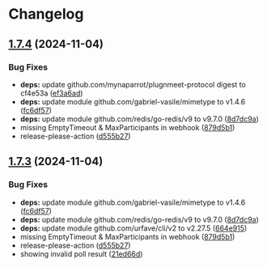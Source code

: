 # Changelog

## [1.7.4](https://github.com/mynaparrot/plugNmeet-server/compare/v1.7.3...v1.7.4) (2024-11-04)


### Bug Fixes

* **deps:** update github.com/mynaparrot/plugnmeet-protocol digest to cf4e53a ([ef3a6ad](https://github.com/mynaparrot/plugNmeet-server/commit/ef3a6adead93eef060452722a9a1fa2f5e778815))
* **deps:** update module github.com/gabriel-vasile/mimetype to v1.4.6 ([fc6df57](https://github.com/mynaparrot/plugNmeet-server/commit/fc6df57253b8ff035cc87e3d76d651e2391a9419))
* **deps:** update module github.com/redis/go-redis/v9 to v9.7.0 ([8d7dc9a](https://github.com/mynaparrot/plugNmeet-server/commit/8d7dc9ad888af695cdcab2562e881d76b73b0a15))
* missing EmptyTimeout & MaxParticipants in webhook ([879d5b1](https://github.com/mynaparrot/plugNmeet-server/commit/879d5b1591553fc3c43f9f11b5ac3a8ad2d618d2))
* release-please-action ([d555b27](https://github.com/mynaparrot/plugNmeet-server/commit/d555b2787e0b9a35b9c809cb56ae108a5aed5e96))

## [1.7.3](https://github.com/mynaparrot/plugNmeet-server/compare/v1.7.2...v1.7.3) (2024-11-04)


### Bug Fixes

* **deps:** update module github.com/gabriel-vasile/mimetype to v1.4.6 ([fc6df57](https://github.com/mynaparrot/plugNmeet-server/commit/fc6df57253b8ff035cc87e3d76d651e2391a9419))
* **deps:** update module github.com/redis/go-redis/v9 to v9.7.0 ([8d7dc9a](https://github.com/mynaparrot/plugNmeet-server/commit/8d7dc9ad888af695cdcab2562e881d76b73b0a15))
* **deps:** update module github.com/urfave/cli/v2 to v2.27.5 ([664e915](https://github.com/mynaparrot/plugNmeet-server/commit/664e9153def94cddcb75c3b1ddcb6f4c810295a9))
* missing EmptyTimeout & MaxParticipants in webhook ([879d5b1](https://github.com/mynaparrot/plugNmeet-server/commit/879d5b1591553fc3c43f9f11b5ac3a8ad2d618d2))
* release-please-action ([d555b27](https://github.com/mynaparrot/plugNmeet-server/commit/d555b2787e0b9a35b9c809cb56ae108a5aed5e96))
* showing invalid poll result ([21ed66d](https://github.com/mynaparrot/plugNmeet-server/commit/21ed66dc367a76f592815718d6a545777ccec85d))
